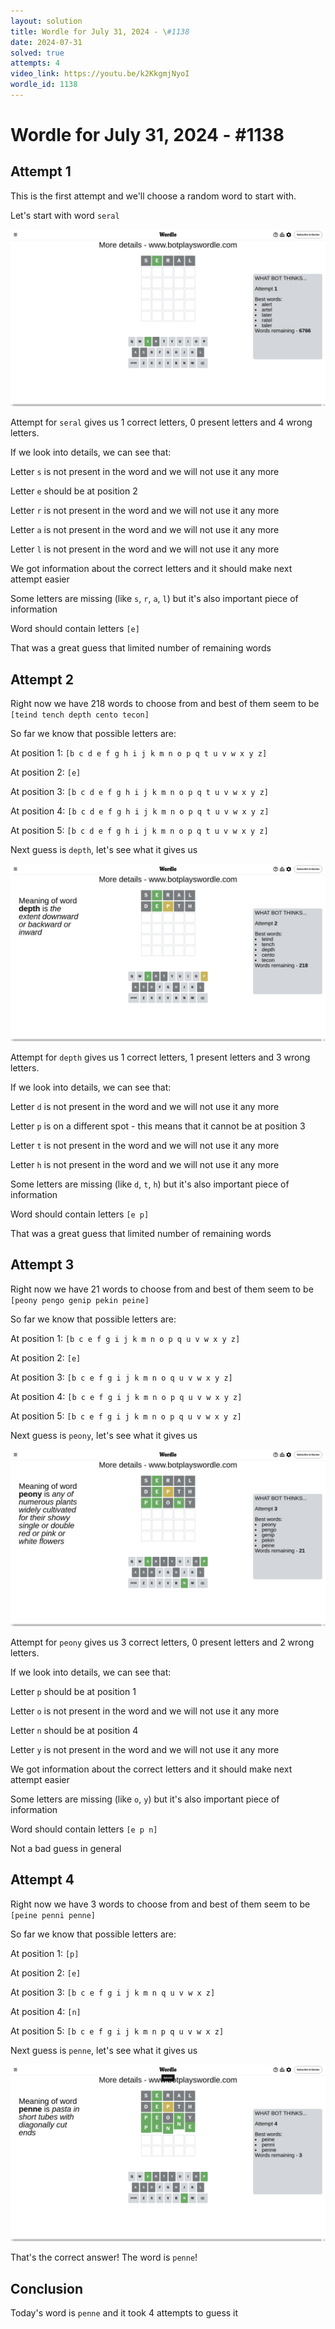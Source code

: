 ```yaml
---
layout: solution
title: Wordle for July 31, 2024 - \#1138
date: 2024-07-31
solved: true
attempts: 4
video_link: https://youtu.be/k2KkgmjNyoI
wordle_id: 1138
---
```


# Wordle for July 31, 2024 - \#1138

## Attempt 1

This is the first attempt and we'll choose a random word to start with.

Let's start with word `seral`

![Attempt 1](2024-07-31/attempt-1.png)

Attempt for `seral` gives us 1 correct letters, 0 present letters and 4 wrong letters.

If we look into details, we can see that:

Letter `s` is not present in the word and we will not use it any more

Letter `e` should be at position 2

Letter `r` is not present in the word and we will not use it any more

Letter `a` is not present in the word and we will not use it any more

Letter `l` is not present in the word and we will not use it any more

We got information about the correct letters and it should make next attempt easier

Some letters are missing (like `s`, `r`, `a`, `l`) but it's also important piece of information

Word should contain letters `[e]`

That was a great guess that limited number of remaining words



## Attempt 2

Right now we have 218 words to choose from and best of them seem to be `[teind tench depth cento tecon]`

So far we know that possible letters are:

At position 1: `[b c d e f g h i j k m n o p q t u v w x y z]`

At position 2: `[e]`

At position 3: `[b c d e f g h i j k m n o p q t u v w x y z]`

At position 4: `[b c d e f g h i j k m n o p q t u v w x y z]`

At position 5: `[b c d e f g h i j k m n o p q t u v w x y z]`

Next guess is `depth`, let's see what it gives us

![Attempt 2](2024-07-31/attempt-2.png)

Attempt for `depth` gives us 1 correct letters, 1 present letters and 3 wrong letters.

If we look into details, we can see that:

Letter `d` is not present in the word and we will not use it any more

Letter `p` is on a different spot - this means that it cannot be at position 3

Letter `t` is not present in the word and we will not use it any more

Letter `h` is not present in the word and we will not use it any more

Some letters are missing (like `d`, `t`, `h`) but it's also important piece of information

Word should contain letters `[e p]`

That was a great guess that limited number of remaining words



## Attempt 3

Right now we have 21 words to choose from and best of them seem to be `[peony pengo genip pekin peine]`

So far we know that possible letters are:

At position 1: `[b c e f g i j k m n o p q u v w x y z]`

At position 2: `[e]`

At position 3: `[b c e f g i j k m n o q u v w x y z]`

At position 4: `[b c e f g i j k m n o p q u v w x y z]`

At position 5: `[b c e f g i j k m n o p q u v w x y z]`

Next guess is `peony`, let's see what it gives us

![Attempt 3](2024-07-31/attempt-3.png)

Attempt for `peony` gives us 3 correct letters, 0 present letters and 2 wrong letters.

If we look into details, we can see that:

Letter `p` should be at position 1

Letter `o` is not present in the word and we will not use it any more

Letter `n` should be at position 4

Letter `y` is not present in the word and we will not use it any more

We got information about the correct letters and it should make next attempt easier

Some letters are missing (like `o`, `y`) but it's also important piece of information

Word should contain letters `[e p n]`

Not a bad guess in general



## Attempt 4

Right now we have 3 words to choose from and best of them seem to be `[peine penni penne]`

So far we know that possible letters are:

At position 1: `[p]`

At position 2: `[e]`

At position 3: `[b c e f g i j k m n q u v w x z]`

At position 4: `[n]`

At position 5: `[b c e f g i j k m n p q u v w x z]`

Next guess is `penne`, let's see what it gives us

![Attempt 4](2024-07-31/attempt-4.png)

That's the correct answer! The word is `penne`!

## Conclusion

Today's word is `penne` and it took 4 attempts to guess it

